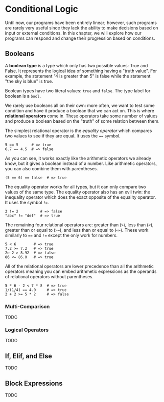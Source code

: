# Conditional Logic

Until now, our programs have been entirely linear; however, such programs are
rarely very useful since they lack the ability to make decisions based on input
or external conditions.  In this chapter, we will explore how our programs can
respond and change their progression based on conditions.

## Booleans

A **boolean type** is a type which only has two possible values: True and False.
It represents the logical idea of something having a "truth value".  For
example, the statement "4 is greater than 5" is false while the statement "the
sky is blue" is true.  

Boolean types have two literal values: `true` and `false`.  The type label for
boolean is a `bool`.

We rarely use booleans all on their own: more often, we want to test some
condition and have it produce a boolean that we can act on.  This is where
**relational operators** come in.  These operators take some number of values
and produce a boolean based on the "truth" of some relation between them.  

The simplest relational operator is the *equality operator* which compares two
values to see if they are equal.  It uses the `==` symbol.

    5 == 5      # => true
    6.7 == 4.5  # => false

As you can see, it works exactly like the arithmetic operators we already know,
but it gives a boolean instead of a number.  Like arithmetic operators, you
can also combine them with parentheses.

    (5 == 6) == false  # => true

The equality operator works for all types, but it can only compare two values of
the same type.  The equality operator also has an evil twin: the inequality
operator which does the exact opposite of the equality operator.  It uses the
symbol `!=`.

    2 != 2          # => false
    "abc" != "def"  # => true

The remaining four relational operators are: greater than (`>`), less than (`<`),
greater than or equal to (`>=`), and less than or equal to (`<=`).  These work
similarly to `==` and `!=` except the only work for numbers.

    5 < 6        # => true
    7.2 >= 7.2   # => true
    2e-2 > 8.92  # => false 
    86 <= 86.0   # => true

All of the relational operators are lower precedence than all the arithmetic
operators meaning you can embed arithmetic expressions as the operands of
relational operators without parentheses.

    5 * 6 - 2 < 7 * 8  # => true
    1/(1/4) == 4.0     # => true
    2 + 2 >= 5 * 2     # => false

### Multi-Comparison

TODO

### Logical Operators

TODO

## If, Elif, and Else

TODO

## Block Expressions

TODO